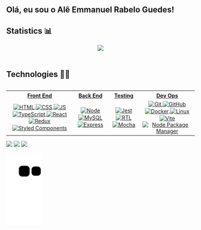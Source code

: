 ## Olá, eu sou o Alê Emmanuel Rabelo Guedes!

## Statistics 📊

<div align="center">
  <a href="https://github.com/RabeloGuedes">
  <img height="180em" src="https://github-readme-stats.vercel.app/api/top-langs/?username=rabeloguedes&layout=compact&langs_count=7&theme=dark"/>
</div>
<div style="display: inline-block;"><br>

## Technologies 👨‍💻
</div>
  <table>
    <th>
      Front End
    </th>
    <th>
      Back End
    </th>
    <th>
      Testing
    </th>
    <th>
      Dev Ops
    </th>
    <tr>
      <td align="center">
        <img align="center" alt="HTML" src="https://img.shields.io/badge/HTML5-E34F26?style=for-the-badge&logo=html5&logoColor=white">
        <img align="center" alt="CSS" src="https://img.shields.io/badge/CSS3-1572B6?style=for-the-badge&logo=css3&logoColor=white">
        <img align="center" alt="JS" src="https://img.shields.io/badge/JavaScript-323330?style=for-the-badge&logo=javascript&logoColor=F7DF1E">
        <img align="center" alt="TypeScript" src="https://img.shields.io/badge/typescript-%23007ACC.svg?style=for-the-badge&logo=typescript&logoColor=white">
        <img align="center" alt="React" src="https://img.shields.io/badge/React-20232A?style=for-the-badge&logo=react&logoColor=61DAFB">
        <img align="center" alt="Redux" src="https://img.shields.io/badge/Redux-593D88?style=for-the-badge&logo=redux&logoColor=white">
        <img align="center" alt="Styled Components" src="https://img.shields.io/badge/styled--components-DB7093?style=for-the-badge&logo=styled-components&logoColor=white">
      </td>
      <td align="center">
        <img align="center" alt="Node" src="https://img.shields.io/badge/node.js-6DA55F?style=for-the-badge&logo=node.js&logoColor=white">
        <img align="center" alt="MySQL" src="https://img.shields.io/badge/mysql-%2300f.svg?style=for-the-badge&logo=mysql&logoColor=white">
        <img align="center" alt="Express" src="https://img.shields.io/badge/express.js-%23404d59.svg?style=for-the-badge&logo=express&logoColor=%2361DAFB">
      </td>
      <td align="center">
        <img align="center" alt="Jest" src="https://img.shields.io/badge/Jest-C21325?style=for-the-badge&logo=jest&logoColor=white">
        <img align="center" alt="RTL" src="https://img.shields.io/badge/-TestingLibrary-%23E33332?style=for-the-badge&logo=testing-library&logoColor=white" />
        <img align="center" alt="Mocha" src="https://img.shields.io/badge/-mocha-%238D6748?style=for-the-badge&logo=mocha&logoColor=white">
      </td>
      <td align="center">
        <img class="tech" align="center" alt="Git" src="https://img.shields.io/badge/GIT-E44C30?style=for-the-badge&logo=git&logoColor=white">
        <img align="center" alt="GitHub" src="https://img.shields.io/badge/github-%23121011.svg?style=for-the-badge&logo=github&logoColor=white">
        <img align="center" alt="Docker" src="https://img.shields.io/badge/docker-%230db7ed.svg?style=for-the-badge&logo=docker&logoColor=white">
        <img align="center" alt="Linux" src="https://img.shields.io/badge/Linux-FCC624?style=for-the-badge&logo=linux&logoColor=black">
        <img align="center" alt="Vite" src="https://img.shields.io/badge/vite-%23646CFF.svg?style=for-the-badge&logo=vite&logoColor=white">
        <img align="center" alt="Node Package Manager" src="https://img.shields.io/badge/NPM-%23000000.svg?style=for-the-badge&logo=npm&logoColor=white">
      </td>
    <tr>
  </table>
 
<div> 
  <a href="https://www.github.com/rabeloguedes" target="_blank"><img src="https://img.shields.io/badge/GitHub-100000?style=for-the-badge&logo=github&logoColor=white" target="_blank"></a>
  <a href="https://www.linkedin.com/in/al%C3%AA-emmanuel-rabelo-guedes/" target="_blank"><img src="https://img.shields.io/badge/LinkedIn-0077B5?style=for-the-badge&logo=linkedin&logoColor=white" target="_blank"></a>
  <a href="mailto:rabeloguedes@proton.me"><img src="https://img.shields.io/badge/ProtonMail-8B89CC?style=for-the-badge&logo=protonmail&logoColor=white" target="_blank"></a>
 
  ![Snake animation](https://github.com/rabeloguedes/rabeloguedes/blob/output/github-contribution-grid-snake.svg)
 
</div>
